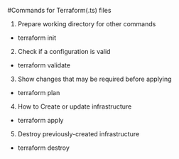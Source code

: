 #Commands for Terraform(.ts) files
1. Prepare working directory for other commands
  - terraform init
2. Check if a configuration is valid
  - terraform validate
3. Show changes that may be required before applying
  - terraform plan
4. How to Create or update infrastructure
  - terraform apply
5. Destroy previously-created infrastructure
  - terraform destroy
